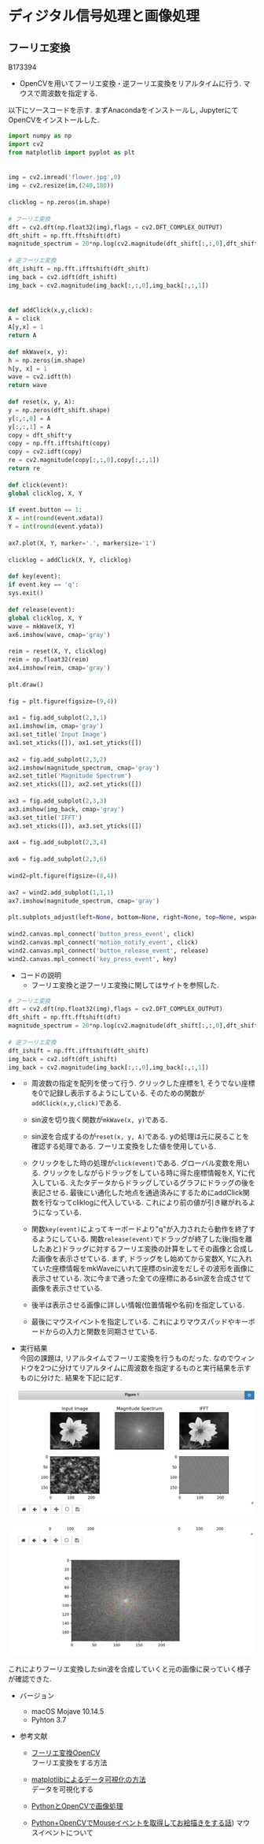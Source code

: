 
# ディジタル信号処理と画像処理
## フーリエ変換

B173394 

- OpenCVを用いてフーリエ変換・逆フーリエ変換をリアルタイムに行う. マウスで周波数を指定する. 

以下にソースコードを示す. まずAnacondaをインストールし, JupyterにてOpenCVをインストールした. 

``` Python
import numpy as np
import cv2
from matplotlib import pyplot as plt


img = cv2.imread('flower.jpg',0)
img = cv2.resize(im,(240,180))

clicklog = np.zeros(im.shape)

# フーリエ変換
dft = cv2.dft(np.float32(img),flags = cv2.DFT_COMPLEX_OUTPUT)
dft_shift = np.fft.fftshift(dft)
magnitude_spectrum = 20*np.log(cv2.magnitude(dft_shift[:,:,0],dft_shift[:,:,1]))

# 逆フーリエ変換
dft_ishift = np.fft.ifftshift(dft_shift)
img_back = cv2.idft(dft_ishift)
img_back = cv2.magnitude(img_back[:,:,0],img_back[:,:,1])


def addClick(x,y,click):
A = click
A[y,x] = 1
return A

def mkWave(x, y):
h = np.zeros(im.shape)
h[y, x] = 1
wave = cv2.idft(h)
return wave

def reset(x, y, A):
y = np.zeros(dft_shift.shape)
y[:,:,0] = A 
y[:,:,1] = A 
copy = dft_shift*y
copy = np.fft.ifftshift(copy)
copy = cv2.idft(copy)
re = cv2.magnitude(copy[:,:,0],copy[:,:,1])
return re

def click(event):
global clicklog, X, Y

if event.button == 1:
X = int(round(event.xdata))
Y = int(round(event.ydata))

ax7.plot(X, Y, marker='.', markersize='1')

clicklog = addClick(X, Y, clicklog)

def key(event):
if event.key == 'q':
sys.exit()

def release(event):
global clicklog, X, Y
wave = mkWave(X, Y)
ax6.imshow(wave, cmap='gray')

reim = reset(X, Y, clicklog)
reim = np.float32(reim)
ax4.imshow(reim, cmap='gray')

plt.draw()

fig = plt.figure(figsize=(9,4))

ax1 = fig.add_subplot(2,3,1)
ax1.imshow(im, cmap='gray')
ax1.set_title('Input Image')
ax1.set_xticks([]), ax1.set_yticks([])

ax2 = fig.add_subplot(2,3,2)
ax2.imshow(magnitude_spectrum, cmap='gray')
ax2.set_title('Magnitude Spectrum')
ax2.set_xticks([]), ax2.set_yticks([])

ax3 = fig.add_subplot(2,3,3)
ax3.imshow(img_back, cmap='gray')
ax3.set_title('IFFT')
ax3.set_xticks([]), ax3.set_yticks([])

ax4 = fig.add_subplot(2,3,4)

ax6 = fig.add_subplot(2,3,6)

wind2=plt.figure(figsize=(8,4))

ax7 = wind2.add_subplot(1,1,1)
ax7.imshow(magnitude_spectrum, cmap='gray')

plt.subplots_adjust(left=None, bottom=None, right=None, top=None, wspace=0.5, hspace=0)

wind2.canvas.mpl_connect('button_press_event', click)
wind2.canvas.mpl_connect('motion_notify_event', click)
wind2.canvas.mpl_connect('button_release_event', release)
wind2.canvas.mpl_connect('key_press_event', key)

```
- コードの説明
    - フーリエ変換と逆フーリエ変換に関してはサイトを参照した. 
```Python
# フーリエ変換
dft = cv2.dft(np.float32(img),flags = cv2.DFT_COMPLEX_OUTPUT)
dft_shift = np.fft.fftshift(dft)
magnitude_spectrum = 20*np.log(cv2.magnitude(dft_shift[:,:,0],dft_shift[:,:,1]))

# 逆フーリエ変換
dft_ishift = np.fft.ifftshift(dft_shift)
img_back = cv2.idft(dft_ishift)
img_back = cv2.magnitude(img_back[:,:,0],img_back[:,:,1])
```
- 
    - 周波数の指定を配列を使って行う. クリックした座標を1, そうでない座標を0で記録し表示するようにしている. そのための関数が`addClick(x,y,click)`である. 
    - sin波を切り抜く関数が`mkWave(x, y)`である. 
    - sin波を合成するのが`reset(x, y, A)`である. yの処理は元に戻ることを確認する処理である. フーリエ変換をした値を使用している. 
    - クリックをした時の処理が`click(event)`である. グローバル変数を用いる. クリックをしながらドラッグをしている時に得た座標情報をX, Yに代入している. えたタデータからドラッグしているグラフにドラッグの後を表記させる. 最後にい通化した地点を通過済みにするためにaddClick関数を行なってcliklogに代入している. これにより前の値が引き継がれるようになっている. 
    - 関数`key(event)`によってキーボードより"q"が入力されたら動作を終了するようにしている. 
    関数`release(event)`でドラッグが終了した後(指を離したあと)ドラッグに対するフーリエ変換の計算をしてその画像と合成した画像を表示させている. まず, ドラッグをし始めてから変数X, Yに入れていた座標情報をmkWaveにいれて座標のsin波をだしその波形を画像に表示させている. 次に今まで通った全ての座標にあるsin波を合成させて画像を表示させている. 

    - 後半は表示させる画像に詳しい情報(位置情報や名前)を指定している. 
    - 最後にマウスイベントを指定している. これによりマウスパッドやキーボードからの入力と関数を同期させている. 

- 実行結果  
今回の課題は, リアルタイムでフーリエ変換を行うものだった. なのでウィンドウを2つに分けてリアルタイムに周波数を指定するものと実行結果を示すものに分けた. 結果を下記に記す. 
 
![](1.png)

![](2.png)

これによりフーリエ変換したsin波を合成していくと元の画像に戻っていく様子が確認できた. 

- バージョン
    - macOS Mojave 10.14.5
    - Pyhton 3.7

- 参考文献
    - [フーリエ変換OpenCV](http://labs.eecs.tottori-u.ac.jp/sd/Member/oyamada/OpenCV/html/py_tutorials/py_imgproc/py_transforms/py_fourier_transform/py_fourier_transform.html)  
フーリエ変換をする方法

    - [matplotlibによるデータ可視化の方法](https://qiita.com/ynakayama/items/8d3b1f7356da5bcbe9bc)  
データを可視化する

    - [PythonとOpenCVで画像処理](http://rasp.hateblo.jp/entry/2016/01/24/204539)  
    - [Python+OpenCVでMouseイベントを取得してお絵描きをする話](https://ensekitt.hatenablog.com/entry/2018/06/17/200000))
マウスイベントについて

